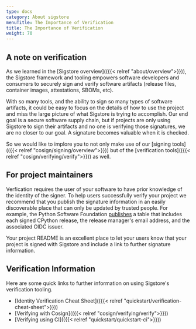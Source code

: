 ```yaml
---
type: docs
category: About sigstore
menuTitle: The Importance of Verification
title: The Importance of Verification
weight: 70
---
```


## A note on verification

As we learned in the [Sigstore overview](({{< relref "about/overview">}})), the Sigstore framework and tooling empowers software developers and consumers to securely sign and verify software artifacts (release files, container images, attestations, SBOMs, etc).

With so many tools, and the ability to sign so many types of software artifacts, it could be easy to focus on the details of how to use the project and miss the large picture of what Sigstore is trying to accomplish. Our end goal is a secure software supply chain, but if projects are only using Sigstore to sign their artifacts and no one is verifying those signatures, we are no closer to our goal. A signature becomes valuable when it is checked.

So we would like to implore you to not only make use of our [signing tools](({{< relref "cosign/signing/overview">}})) but of the [verification tools](({{< relref "cosign/verifying/verify">}})) as well.

## For project maintainers

Verfication requires the user of your software to have prior knowledge of the identity of the signer. To help users successfully verify your project we recommend that you publish the signature information in an easily discoverable place that can only be updated by trusted people. For example, the Python Software Foundation [publishes](https://www.python.org/downloads/metadata/sigstore/) a table that includes each signed CPython release, the release manager's email address, and the associated OIDC issuer.

Your project README is an excellent place to let your users know that your project is signed with Sigstore and include a link to further signature information.

## Verification Information

Here are some quick links to further information on using Sigstore's verification tooling.

* [Identity Verification Cheat Sheet](({{< relref "quickstart/verification-cheat-sheet">}}))
* [Verifying with Cosign](({{< relref "cosign/verifying/verify">}}))
* [Verifying using CI](({{< relref "quickstart/quickstart-ci">}}))
